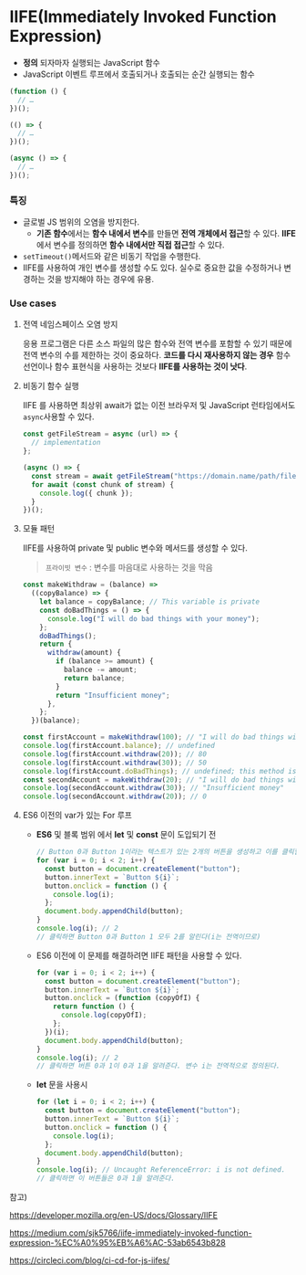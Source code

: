# IIFE(Immediately Invoked Function Expression)

- **정의** 되자마자 실행되는 JavaScript 함수
- JavaScript 이벤트 루프에서 호출되거나 호출되는 순간 실행되는 함수

```javascript
(function () {
  // …
})();

(() => {
  // …
})();

(async () => {
  // …
})();
```



### 특징

- 글로벌 JS 범위의 오염을 방지한다.
  - **기존 함수**에서는 **함수 내에서 변수**를 만들면 **전역 개체에서 접근**할 수 있다. **IIFE**에서 변수를 정의하면 **함수 내에서만 직접 접근**할 수 있다.
- `setTimeout()`메서드와 같은 비동기 작업을 수행한다.
- IIFE를 사용하여 개인 변수를 생성할 수도 있다. 실수로 중요한 값을 수정하거나 변경하는 것을 방지해야 하는 경우에 유용.



### Use cases

1. 전역 네임스페이스 오염 방지

   응용 프로그램은 다른 소스 파일의 많은 함수와 전역 변수를 포함할 수 있기 때문에 전역 변수의 수를 제한하는 것이 중요하다. **코드를 다시 재사용하지 않는 경우** 함수 선언이나 함수 표현식을 사용하는 것보다 **IIFE를 사용하는 것이 낫다**.

   

2. 비동기 함수 실행

   IIFE 를 사용하면 최상위 await가 없는 이전 브라우저 및 JavaScript 런타임에서도 `async`사용할 수 있다.

   ```javascript
   const getFileStream = async (url) => {
     // implementation
   };
   
   (async () => {
     const stream = await getFileStream("https://domain.name/path/file.ext");
     for await (const chunk of stream) {
       console.log({ chunk });
     }
   })();
   ```

   

3. 모듈 패턴

   IIFE를 사용하여 private 및 public 변수와 메서드를 생성할 수 있다.

   > `프라이빗 변수` : 변수를 마음대로 사용하는 것을 막음

   ```javascript
   const makeWithdraw = (balance) =>
     ((copyBalance) => {
       let balance = copyBalance; // This variable is private
       const doBadThings = () => {
         console.log("I will do bad things with your money");
       };
       doBadThings();
       return {
         withdraw(amount) {
           if (balance >= amount) {
             balance -= amount;
             return balance;
           }
           return "Insufficient money";
         },
       };
     })(balance);
   
   const firstAccount = makeWithdraw(100); // "I will do bad things with your money"
   console.log(firstAccount.balance); // undefined
   console.log(firstAccount.withdraw(20)); // 80
   console.log(firstAccount.withdraw(30)); // 50
   console.log(firstAccount.doBadThings); // undefined; this method is private
   const secondAccount = makeWithdraw(20); // "I will do bad things with your money"
   console.log(secondAccount.withdraw(30)); // "Insufficient money"
   console.log(secondAccount.withdraw(20)); // 0
   ```

   

4. ES6 이전의 var가 있는 For 루프

   - **ES6** 및 블록 범위 에서 **let** 및 **const** 문이 도입되기 전

     ```javascript
     // Button 0과 Button 1이라는 텍스트가 있는 2개의 버튼을 생성하고 이를 클릭할 때 0과 1을 알리도록 한다고 가정
     for (var i = 0; i < 2; i++) {
       const button = document.createElement("button");
       button.innerText = `Button ${i}`;
       button.onclick = function () {
         console.log(i);
       };
       document.body.appendChild(button);
     }
     console.log(i); // 2
     // 클릭하면 Button 0과 Button 1 모두 2를 알린다(i는 전역이므로)
     ```

   - ES6 이전에 이 문제를 해결하려면 IIFE 패턴을 사용할 수 있다.

     ```javascript
     for (var i = 0; i < 2; i++) {
       const button = document.createElement("button");
       button.innerText = `Button ${i}`;
       button.onclick = (function (copyOfI) {
         return function () {
           console.log(copyOfI);
         };
       })(i);
       document.body.appendChild(button);
     }
     console.log(i); // 2
     // 클릭하면 버튼 0과 1이 0과 1을 알려준다. 변수 i는 전역적으로 정의된다.
     ```

   - **let** 문을 사용시

     ```javascript
     for (let i = 0; i < 2; i++) {
       const button = document.createElement("button");
       button.innerText = `Button ${i}`;
       button.onclick = function () {
         console.log(i);
       };
       document.body.appendChild(button);
     }
     console.log(i); // Uncaught ReferenceError: i is not defined.
     // 클릭하면 이 버튼들은 0과 1을 알려준다.
     ```

     



참고)

https://developer.mozilla.org/en-US/docs/Glossary/IIFE

https://medium.com/sjk5766/iife-immediately-invoked-function-expression-%EC%A0%95%EB%A6%AC-53ab6543b828

https://circleci.com/blog/ci-cd-for-js-iifes/